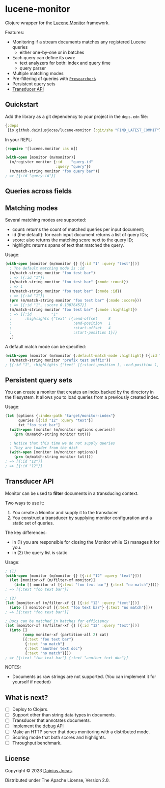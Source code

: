 # lucene-monitor

Clojure wrapper for the [Lucene Monitor](https://lucene.apache.org/core/9_7_0/monitor/index.html) framework.

Features:
- Monitoring if a stream documents matches any registered Lucene queries
  - either one-by-one or in batches
- Each query can define its own:
  - text analyzers for both: index and query time
  - query parser
- Multiple matching modes
- Pre-filtering of queries with [`Presearcher`s](https://lucene.apache.org/core/9_7_0/monitor/org/apache/lucene/monitor/Presearcher.html)
- Persistent query sets
- [Transducer API](https://clojure.org/reference/transducers)

## Quickstart

Add the library as a git dependency to your project in the `deps.edn` file:

```clojure
{:deps
 {io.github.dainiusjocas/lucene-monitor {:git/sha "FIND_LATEST_COMMIT"}}}
```

In your REPL:

```clojure
(require '[lucene.monitor :as m])

(with-open [monitor (m/monitor)]
  (m/register monitor {:id    "query-id"
                       :query "query"})
  (m/match-string monitor "foo query bar"))
; => [{:id "query-id"}]
```

## Queries across fields

## Matching modes

Several matching modes are supported:
- count: returns the count of matched queries per input document;
- id (the default): for each input document returns a list of query IDs;
- score: also returns the matching score next to the query ID;
- highlight: returns spans of text that matched the query.

Usage:
```clojure
(with-open [monitor (m/monitor {} [{:id "1" :query "test"}])]
  ; The default matching mode is :id
  (m/match-string monitor "foo test bar")
  ; => [{:id "1"}]
  (m/match-string monitor "foo test bar" {:mode :count})
  ; => 1
  (m/match-string monitor "foo test bar" {:mode :id})
  ; => [{:id "1"}]
  (prn (m/match-string monitor "foo test bar" {:mode :score}))
  ; => [{:id "1", :score 0.13076457}]
  (m/match-string monitor "foo test bar" {:mode :highlight})
  ; => [{:id         "1"
  ;      :highlights {"text" [{:end-offset     8
  ;                            :end-position   1
  ;                            :start-offset   4
  ;                            :start-position 1}]}
  ,)
```

A default match mode can be specified:
```clojure
(with-open [monitor (m/monitor {:default-match-mode :highlight} [{:id "1" :query "test"}])]
  (m/match-string monitor "prefix test suffix"))
; [{:id "1", :highlights {"text" [{:start-position 1, :end-position 1, :start-offset 7, :end-offset 11}]}}]
```

## Persistent query sets

You can create a monitor that creates an index backed by the directory in the filesystem.
It allows you to load queries from a previously created index.

Usage:
```clojure
(let [options {:index-path "target/monitor-index"}
      queries [{:id "12" :query "text"}]
      txt "foo text bar"]
  (with-open [monitor (m/monitor options queries)]
    (prn (m/match-string monitor txt)))

  ; Notice that this time we do not supply queries
  ; They are loader from the disk
  (with-open [monitor (m/monitor options)]
    (prn (m/match-string monitor txt))))
; => [{:id "12"}]
; => [{:id "12"}]
```

## Transducer API

Monitor can be used to **filter** documents in a transducing context.

Two ways to use it:
1. You create a Monitor and supply it to the transducer
2. You construct a transducer by supplying monitor configuration and a static set of queries.

The key differences:
- in (1) you are responsible for closing the Monitor while (2) manages it for you.
- in (2) the query list is static

Usage:
```clojure
; (1) 
(with-open [monitor (m/monitor {} [{:id "12" :query "text"}])]
  (let [monitor-xf (m/filter-xf monitor)]
    (into [] monitor-xf [{:text "foo text bar"} {:text "no match"}])))
; => [{:text "foo text bar"}]

; (2)
(let [monitor-xf (m/filter-xf {} [{:id "12" :query "text"}])]
  (into [] monitor-xf [{:text "foo text bar"} {:text "no match"}]))
; => [{:text "foo text bar"}]

; Docs can be matched in batches for efficiency
(let [monitor-xf (m/filter-xf {} [{:id "12" :query "text"}])]
  (into []
        (comp monitor-xf (partition-all 2) cat)
        [{:text "foo text bar"}
         {:text "no match"}
         {:text "another text doc"}
         {:text "no match"}]))
; => [{:text "foo text bar"} {:text "another text doc"}]
```

NOTES:
- Documents as raw strings are not supported. (You can implement it for yourself if needed)

## What is next?

- [ ] Deploy to Clojars.
- [ ] Support other than string data types in documents.
- [ ] Transducer that annotates documents.
- [ ] Implement the [debug API](https://lucene.apache.org/core/9_7_0/monitor/org/apache/lucene/monitor/Monitor.html#debug(org.apache.lucene.document.Document%5B%5D,org.apache.lucene.monitor.MatcherFactory))
- [ ] Make an HTTP server that does monitoring with a distributed mode.
- [ ] Scoring mode that both scores and highlights.
- [ ] Throughput benchmark.

## License

Copyright &copy; 2023 [Dainius Jocas](https://www.jocas.lt).

Distributed under The Apache License, Version 2.0.
